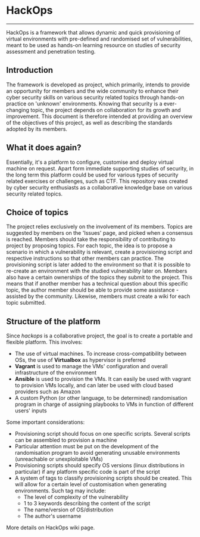 # HackOps
---
HackOps is a framework that allows dynamic and quick provisioning of virtual environments with pre-defined and randomised set of vulnerabilities, meant to be used as hands-on learning resource on studies of security assessment and penetration testing.

## Introduction
The framework is developed as project, which primarily, intends to provide an opportunity for members and the wide community to enhance their cyber security skills on various security related topics through hands-on practice on 'unknown' environments.
Knowing that security is a ever-changing topic, the project depends on collaboration for its growth and improvement.
This document is therefore intended at providing an overview of the objectives of this project, as well as describing the standards adopted by its members.

## What it does again?
Essentially, it's a platform to configure, customise and deploy virtual machine on request. Apart form immediate supporting studies of security, in the long term this platform could be used for various types of security related exercises or challenges, such as CTF.
This repository was created by cyber security enthusiasts as a collaborative knowledge base on various security related topics. 

## Choice of topics
The project relies exclusively on the involvement of its members. Topics are suggested by members on the 'Issues' page, and picked when a consensus is reached. Members should take the responsibility of contributing to project by proposing topics. For each topic, the idea is to propose a scenario in which a vulnerability is relevant, create a provisioning script and respective instructions so that other members can practice. The provisioning script is later added to the environment so that it is possible to re-create an environment with the studied vulnerability later on. Members also have a certain ownerships of the topics they submit to the project. This means that if another member has a technical question about this specific topic, the author member should be able to provide some assistance - assisted by the community. Likewise, members must create a wiki for each topic submitted.

## Structure of the platform
Since _hackops_ is a collaborative project, the goal is to create a portable and flexible platform. This involves:
  * The use of virtual machines. To increase cross-compatibility between OSs, the use of __Virtualbox__ as hypervisor is preferred
  * __Vagrant__ is used to manage the VMs' configuration and overall infrastructure of the environment
  * __Ansible__ is used to provision the VMs. It can easily be used with vagrant to provision VMs locally, and can later be used with cloud based providers such as Amazon
  * A custom Python (or other language, to be determined) randomisation program in charge of assigning playbooks to VMs in function of different users' inputs

Some important considerations:
  * Provisioning script should focus on one specific scripts. Several scripts can be assembled to provision a machine
  * Particular attention must be put on the development of the randomisation program to avoid generating unusable environments (unreachable or unexploitable VMs)
  * Provisioning scripts should specify OS versions (linux distributions in particular) if any platform specific code is part of the script
  * A system of tags to classify provisioning scripts should be created. This will allow for a certain level of customisation when generating environments. Such tag may include:
    * The level of complexity of the vulnerability
    * 1 to 3 keywords describing the content of the script
    * The name/version of OS/distribution
    * The author's username


More details on HackOps wiki page.
